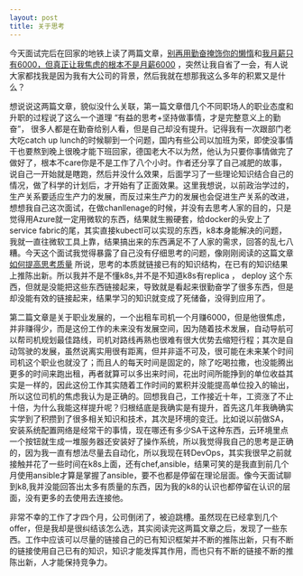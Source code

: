```yaml
---
layout: post
title: 关于思考
---
```


今天面试完后在回家的地铁上读了两篇文章，[别再用勤奋掩饰你的懒惰](https://www.jianshu.com/p/467629d39b41)和[我月薪只有6000，但真正让我焦虑的根本不是月薪6000](https://36kr.com/p/5172842.html) ，突然让我自省了一会，有人说大家都找我是因为我有大公司的背景，然后我就在想那我这么多年的积累又是什么？

想说说这两篇文章，貌似没什么关联，第一篇文章借几个不同职场人的职业态度和升职的过程说了这么一个道理 “有益的思考+坚持做事情，才是完整意义上的勤奋”， 很多人都是在勤奋给别人看，但是自己却没有提升。记得我有一次跟部门老大吃catch up lunch的时候聊到一个问题，国内有些公司以加班为荣，即使没事情干也要熬到晚上很晚才能下班回家，德国老大不以为然，他认为只要你事情做完了做好了，根本不care你是不是工作了八个小时。作者还分享了自己减肥的故事，说自己一开始就是瞎跑，然后并没什么效果，后面学习了一些理论知识结合自己的情况，做了科学的计划后，才开始有了正面效果。这里我想说，以前政治学过的，生产关系要适应生产力的发展，而反过来生产力的发展也会促进生产关系的改进，想想我自己这次面试，在做chanllenage的时候，并没有去思考人家的目的，只是觉得用Azure就一定用微软的东西，结果就生搬硬套，给docker的头安上了service fabric的尾，其实直接kubectl可以实现的东西，k8本身能解决的问题，我就一直往微软工具上靠，结果搞出来的东西满足不了人家的需求，回答的乱七八糟。今天这个面试我觉得暴露了自己没有仔细思考的问题，像刚刚阅读的这篇文章[如何提高思考质量](https://zhuanlan.zhihu.com/p/41702855) 所说，思考的本质就链接已有的知识结构，在已有的知识结果上推陈出新。所以我并不是不懂k8s,并不是不知道k8s有replica ， deploy 这个东西，但就是没能把这些东西链接起来，导致就是看起来很勤奋学了很多东西，但是却没能有效的链接起来，结果学习的知识就变成了死储备，没得到应用了。

第二篇文章是关于职业发展的，一个出租车司机一个月赚6000，但是他很焦虑，并非赚得少，而是这份工作的未来没有发展空间，因为随着技术发展，自动导航可以帮司机规划最佳路线，司机对路线再熟也很难有很大优势去缩短行程；其次是自动驾驶的发展，虽然说离实用很有距离，但并非遥不可及，很可能在未来某个时间司机这个职业也就没了；而且人的每天时间是固定的，除了吃喝拉撒，也没能腾出更多的时间来跑出租，再者就算可以多出来时间，花出时间所能挣到的单位收益其实是一样的，因此这份工作其实随着工作时间的累积并没能提高单位投入的输出，所以这位司机的焦虑我认为是正确的。回想我自己，工作接近十年，工资涨了不止十倍，为什么我能这样提升呢？归根结底是我确实是有提升，首先这几年我确确实实学到了积攒到了很多相关知识和技术，其次是环境的变迁。比如说以前做SA，安装系统配置网络是经常干的事情，现在哪还有多少SA干这种东西，云环境里点一个按钮就生成一堆服务器还安装好了操作系统，所以我觉得我自己的思考是正确的，因为我一直有想法尽量去自动化，所以我现在转DevOps，其实我很早之前就接触并花了一些时间在k8s上面，还有chef,ansible，结果可笑的是我直到前几个月使用ansible才算是掌握了ansible，要不也都是停留在理论层面。像今天面试聊到k8,我并没能回答出太多有质量的东西，因为我的k8的认识也都停留在认识的层面，没有更多的去使用去连接他。

非常不幸的工作了才四个月，公司倒闭了，被迫跳槽。虽然现在已经拿到几个offer，但是我却是很纠结该怎么选，其实阅读完这两篇文章之后，发现了一些东西。工作中应该可以尽量的链接自己的已有知识框架并不断的推陈出新，只有不断的链接使用自己已有的知识，知识才能发挥其作用，而也只有不断的链接不断的推陈出新，人才能保持竞争力。